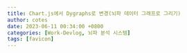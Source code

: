 ```yaml
---
title: Chart.js에서 Dygraphs로 변경(뇌파 데이터 그래프로 그리기)
author: cotes
date: 2023-06-11 00:34:00 +0800
categories: [Work-Devlog, 뇌파 분석 시스템]
tags: [favicon]
---
```


<!-- 프로젝트 작업하면서 했던 고민, 어떻게 해결했는지에 대한 내용이 담겨져있습니다. -->
